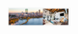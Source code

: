 <img src="https://github.com/RobinWesselmann/Udacity_DataScientist_Class/blob/master/01_Project_DataScienceBlogPost/img/title_photo.PNG" width="128"/>

